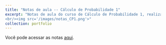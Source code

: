 ```yaml
---
title: "Notas de aula -- Cálculo de Probabilidade 1"
excerpt: "Notas de aula do curso de Cálculo de Probabilidade 1, realizado em 2021/1 na UnB e ministrado pela professora Daniele Baratela.
<br/><img src='/images/notas_CP1.png'>"
collection: portfolio
---
```


Você pode acessar as notas [aqui](http://caiotomas.github.io/files/Notas_CP1.pdf).
